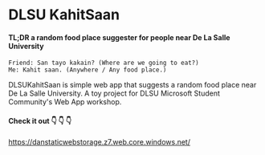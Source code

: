 # DLSU KahitSaan
#### TL;DR a random food place suggester for people near De La Salle University

```
Friend: San tayo kakain? (Where are we going to eat?)
Me: Kahit saan. (Anywhere / Any food place.)
```

DLSUKahitSaan is simple web app that suggests a random food place near De La Salle University. A toy project for DLSU Microsoft Student Community's Web App workshop.

#### Check it out :point_down: :point_down: :point_down:  
https://danstaticwebstorage.z7.web.core.windows.net/
